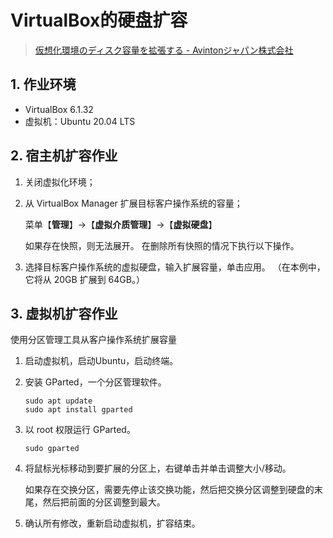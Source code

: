 # VirtualBox的硬盘扩容

> [仮想化環境のディスク容量を拡張する - Avintonジャパン株式会社](https://avinton.com/academy/extending-virtualbox-virtual-drive/)

## 1. 作业环境

- VirtualBox 6.1.32
- 虚拟机：Ubuntu 20.04 LTS

## 2. 宿主机扩容作业

1. 关闭虚拟化环境；

2. 从 VirtualBox Manager 扩展目标客户操作系统的容量；

   菜单【**管理**】→【**虚拟介质管理**】→【**虚拟硬盘**】

   如果存在快照，则无法展开。 在删除所有快照的情况下执行以下操作。

3. 选择目标客户操作系统的虚拟硬盘，输入扩展容量，单击应用。 （在本例中，它将从 20GB 扩展到 64GB。）

## 3. 虚拟机扩容作业

使用分区管理工具从客户操作系统扩展容量

1. 启动虚拟机，启动Ubuntu，启动终端。

2. 安装 GParted，一个分区管理软件。

   ```shell
   sudo apt update
   sudo apt install gparted
   ```

3. 以 root 权限运行 GParted。

   ```shell
   sudo gparted
   ```

4. 将鼠标光标移动到要扩展的分区上，右键单击并单击调整大小/移动。

   如果存在交换分区，需要先停止该交换功能，然后把交换分区调整到硬盘的末尾，然后把前面的分区调整到最大。

5. 确认所有修改，重新启动虚拟机，扩容结束。
